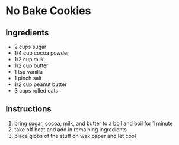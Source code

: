 # No Bake Cookies

## Ingredients
 - 2 cups sugar
 - 1/4 cup cocoa powder
 - 1/2 cup milk
 - 1/2 cup butter
 - 1 tsp vanilla
 - 1 pinch salt
 - 1/2 cup peanut butter
 - 3 cups rolled oats

## Instructions
 1. bring sugar, cocoa, milk, and butter to a boil and boil for 1 minute
 2. take off heat and add in remaining ingredients
 3. place globs of the stuff on wax paper and let cool
